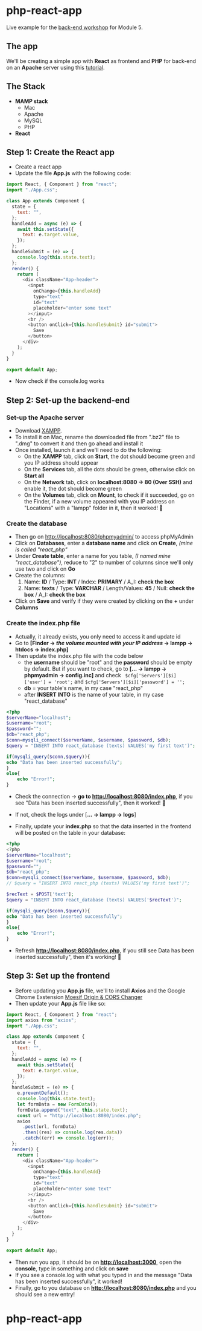 # php-react-app

Live example for the [back-end workshop](https://io.tskoli.dev/guides/61d477adc520060008588f10) for Module 5.

## The app 

We'll be creating a simple app with **React** as frontend and **PHP** for back-end on an **Apache** server using this [tutorial](https://www.youtube.com/watch?v=96DuZ33NX_Y).

## The Stack  
- **MAMP stack**
    - Mac
    - Apache
    - MySQL
    - PHP 
- **React** 

## Step 1: Create the React app 

- Create a react app 
- Update the file **App.js** with the following code: 

```javascript
import React, { Component } from "react";
import "./App.css";

class App extends Component {
  state = {
    text: "",
  };
  handleAdd = async (e) => {
    await this.setState({
      text: e.target.value,
    });
  };
  handleSubmit = (e) => {
    console.log(this.state.text);
  };
  render() {
    return (
      <div className="App-header">
        <input
          onChange={this.handleAdd}
          type="text"
          id="text"
          placeholder="enter some text"
        ></input>
        <br />
        <button onClick={this.handleSubmit} id="submit">
          Save
        </button>
      </div>
    );
  }
}

export default App;

```

- Now check if the console.log works 

## Step 2: Set-up the backend-end

### Set-up the Apache server 

- Download [XAMPP](https://www.apachefriends.org/index.html). 
- To install it on Mac, rename the downloaded file from ".bz2" file to ".dmg" to convert it and then go ahead and install it 
- Once installed, launch it and we'll need to do the following:
    - On the **XAMPP** tab, click on **Start**, the dot should become green and you IP address should appear 
    - On the **Services** tab, all the dots should be green, otherwise click on **Start all**
    - On the **Network** tab, click on **localhost:8080 -> 80 (Over SSH)** and enable it, the dot should become green  
    - On the **Volumes** tab, click on **Mount**, to check if it succeeded, go on the Finder, if a new volume appeared with you IP address on "Locations" with a "lampp" folder in it, then it worked! 🎉

### Create the database

- Then go on [http://localhost:8080/phpmyadmin/](http://localhost:8080/phpmyadmin/) to access phpMyAdmin
- Click on **Databases**, enter a **database name** and click on **Create**, *(mine is called "react_php"*
- Under **Create table**, enter a name for you table, *(I named mine "react_database")*, reduce to "2" to number of columns since we'll only use two and click on **Go**
- Create the columns: 
    1. Name: **ID** / Type: **INT** / Index: **PRIMARY** / A_I: **check the box**
    2. Name: **texts** / Type: **VARCHAR** / Length/Values: **45** / Null: **check the box** / A_I: **check the box**
- Click on **Save** and verify if they were created by clicking on the **+** under **Columns**

### Create the index.php file 

- Actually, it already exists, you only need to access it and update id 
- Go to **[Finder -> *the volume mounted with your IP address* -> lampp -> htdocs -> index.php]**
- Then update the index.php file with the code below 
    - the **username** should be "root" and the **password** should be empty by default. But if you want to check, go to **[... -> lampp -> phpmyadmin -> config.inc]** and check ` $cfg['Servers'][$i]['user'] = 'root';` and `$cfg['Servers'][$i]['password'] = '';` 
    - **db** = your table's name, in my case "react_php"
    - after **INSERT INTO** is the name of your table, in my case "react_database"
        
```php
<?php
$serverName="localhost";
$username="root";
$password="";
$db="react_php";
$conn=mysqli_connect($serverName, $username, $password, $db);
$query = "INSERT INTO react_database (texts) VALUES('my first text')";

if(mysqli_query($conn,$query)){
echo "Data has been inserted successfully";
}
else{
    echo "Error!";
}
```

- Check the connection -> **go to [http://localhost:8080/index.php](http://localhost:8080/index.php)**, if you see "Data has been inserted successfully", then it worked! 🎉

- If not, check the logs under [**... -> lampp -> logs**]

- Finally, update your **index.php** so that the data inserted in the frontend will be posted on the table in your database:

```php
<?php
<?php
$serverName="localhost";
$username="root";
$password="";
$db="react_php";
$conn=mysqli_connect($serverName, $username, $password, $db);
// $query = "INSERT INTO react_php (texts) VALUES('my first text')";

$recText = $POST['text'];
$query = "INSERT INTO react_database (texts) VALUES('$recText')";

if(mysqli_query($conn,$query)){
echo "Data has been inserted successfully";
}
else{
    echo "Error!";
}
```

- Refresh **[http://localhost:8080/index.php](http://localhost:8080/index.php)**, if you still see Data has been inserted successfully", then it's working! 🎉

## Step 3: Set up the frontend  

- Before updating you **App.js** file, we'll to install **Axios** and the Google Chrome Exstension [Moesif Origin & CORS Changer](https://chrome.google.com/webstore/detail/moesif-origin-cors-change/digfbfaphojjndkpccljibejjbppifbc#:~:text=Moesif%20Origin%20%26%20CORS%20Changer&text=This%20plugin%20allows%20you%20to,without%20receiving%20Cross%20Origin%20Errors.)
- Then update your **App.js** file like so: 


```javascript
import React, { Component } from "react";
import axios from "axios";
import "./App.css";

class App extends Component {
  state = {
    text: "",
  };
  handleAdd = async (e) => {
    await this.setState({
      text: e.target.value,
    });
  };
  handleSubmit = (e) => {
    e.preventDefault();
    console.log(this.state.text);
    let formData = new FormData();
    formData.append("text", this.state.text);
    const url = "http://localhost:8080/index.php";
    axios
      .post(url, formData)
      .then((res) => console.log(res.data))
      .catch((err) => console.log(err));
  };
  render() {
    return (
      <div className="App-header">
        <input
          onChange={this.handleAdd}
          type="text"
          id="text"
          placeholder="enter some text"
        ></input>
        <br />
        <button onClick={this.handleSubmit} id="submit">
          Save
        </button>
      </div>
    );
  }
}

export default App;
```

- Then run you app, it should be on **[http://localhost:3000](http://localhost:3000)**, open the **console**, type in something and click on **save**
- If you see a console.log with what you typed in and the message "Data has been inserted successfully", it worked!
- Finally, go to you database on **[http://localhost:8080/index.php](http://localhost:8080/index.php)** and you should see a new entry! 

# php-react-app
